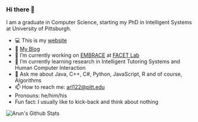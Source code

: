 ### Hi there 👋

I am a graduate in Computer Science, starting my PhD in Intelligent Systems at University of Pittsburgh.

- :computer: This is my [website](https://a2un.github.io)
- :page_with_curl: [My Blog](https://a2un.github.io/blog.html)
- 🔭 I’m currently working on [EMBRACE](http://movedbyreading.com) at [FACET Lab](https://facetlab-website-sample.herokuapp.com/projects/) 
- 🌱 I’m currently learning research in Intelligent Tutoring Systems and Human Computer Interaction
- 💬 Ask me about Java, C++, C#, Python, JavaScript, R and of course, Algorithms
- 📫 How to reach me: arl122@pitt.edu
- Pronouns: he/him/his
- Fun fact: I usually like to kick-back and think about nothing

![Arun's Github Stats](https://github-readme-stats.vercel.app/api?username=a2un)
